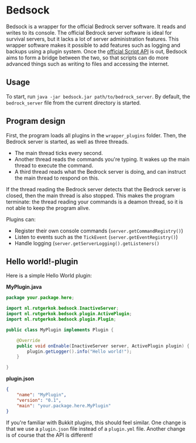 # Bedsock

Bedsock is a wrapper for the official Bedrock server software. It reads and writes to its console. The official Bedrock server software is ideal for survival servers, but it lacks a lot of server administration features. This wrapper software makes it possible to add features such as logging and backups using a plugin system. Once the [official Script API](https://minecraft.gamepedia.com/Bedrock_Edition_beta_scripting_documentation) is out, Bedsock aims to form a bridge between the two, so that scripts can do more advanced things such as writing to files and accessing the internet.

## Usage
To start, run `java -jar bedsock.jar path/to/bedrock_server`. By default, the `bedrock_server` file from the current directory is started.

## Program design
First, the program loads all plugins in the `wrapper_plugins` folder. Then, the Bedrock server is started, as well as three threads.

* The main thread ticks every second.
* Another thread reads the commands you're typing. It wakes up the main thread to execute the command.
* A third thread reads what the Bedrock server is doing, and can instruct the main thread to respond on this.

If the thread reading the Bedrock server detects that the Bedrock server is closed, then the main thread is also stopped. This makes the program terminate: the thread reading your commands is a deamon thread, so it is not able to keep the program alive.

Plugins can:

* Register their own console commands (`server.getCommandRegistry()`)
* Listen to events such as the `TickEvent` (`server.getEventRegistry()`)
* Handle logging (`server.getServerLogging().getListeners()`

## Hello world!-plugin
Here is a simple Hello World plugin:

**MyPlugin.java**
```java
package your.package.here;

import nl.rutgerkok.bedsock.InactiveServer;
import nl.rutgerkok.bedsock.plugin.ActivePlugin;
import nl.rutgerkok.bedsock.plugin.Plugin;

public class MyPlugin implements Plugin {

    @Override
    public void onEnable(InactiveServer server, ActivePlugin plugin) {
        plugin.getLogger().info("Hello world!");
    }

}
```

**plugin.json**
```json
{
    "name": "MyPlugin",
    "version": "0.1",
    "main": "your.package.here.MyPlugin"
}
```

If you're familiar with Bukkit plugins, this should feel similar. One change is that we use a `plugin.json` file instead of a `plugin.yml` file. Another change is of course that the API is different!

